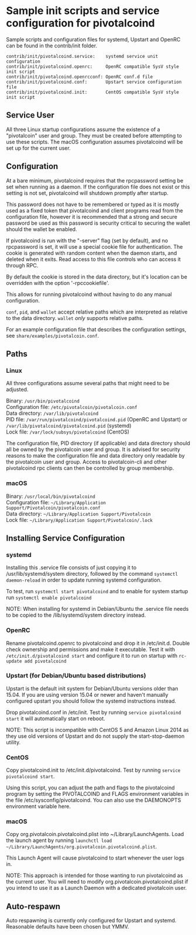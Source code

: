 Sample init scripts and service configuration for pivotalcoind
==========================================================

Sample scripts and configuration files for systemd, Upstart and OpenRC
can be found in the contrib/init folder.

    contrib/init/pivotalcoind.service:    systemd service unit configuration
    contrib/init/pivotalcoind.openrc:     OpenRC compatible SysV style init script
    contrib/init/pivotalcoind.openrcconf: OpenRC conf.d file
    contrib/init/pivotalcoind.conf:       Upstart service configuration file
    contrib/init/pivotalcoind.init:       CentOS compatible SysV style init script

Service User
---------------------------------

All three Linux startup configurations assume the existence of a "pivotalcoin" user
and group.  They must be created before attempting to use these scripts.
The macOS configuration assumes pivotalcoind will be set up for the current user.

Configuration
---------------------------------

At a bare minimum, pivotalcoind requires that the rpcpassword setting be set
when running as a daemon.  If the configuration file does not exist or this
setting is not set, pivotalcoind will shutdown promptly after startup.

This password does not have to be remembered or typed as it is mostly used
as a fixed token that pivotalcoind and client programs read from the configuration
file, however it is recommended that a strong and secure password be used
as this password is security critical to securing the wallet should the
wallet be enabled.

If pivotalcoind is run with the "-server" flag (set by default), and no rpcpassword is set,
it will use a special cookie file for authentication. The cookie is generated with random
content when the daemon starts, and deleted when it exits. Read access to this file
controls who can access it through RPC.

By default the cookie is stored in the data directory, but it's location can be overridden
with the option '-rpccookiefile'.

This allows for running pivotalcoind without having to do any manual configuration.

`conf`, `pid`, and `wallet` accept relative paths which are interpreted as
relative to the data directory. `wallet` *only* supports relative paths.

For an example configuration file that describes the configuration settings,
see `share/examples/pivotalcoin.conf`.

Paths
---------------------------------

### Linux

All three configurations assume several paths that might need to be adjusted.

Binary:              `/usr/bin/pivotalcoind`  
Configuration file:  `/etc/pivotalcoin/pivotalcoin.conf`  
Data directory:      `/var/lib/pivotalcoind`  
PID file:            `/var/run/pivotalcoind/pivotalcoind.pid` (OpenRC and Upstart) or `/var/lib/pivotalcoind/pivotalcoind.pid` (systemd)  
Lock file:           `/var/lock/subsys/pivotalcoind` (CentOS)  

The configuration file, PID directory (if applicable) and data directory
should all be owned by the pivotalcoin user and group.  It is advised for security
reasons to make the configuration file and data directory only readable by the
pivotalcoin user and group.  Access to pivotalcoin-cli and other pivotalcoind rpc clients
can then be controlled by group membership.

### macOS

Binary:              `/usr/local/bin/pivotalcoind`  
Configuration file:  `~/Library/Application Support/Pivotalcoin/pivotalcoin.conf`  
Data directory:      `~/Library/Application Support/Pivotalcoin`  
Lock file:           `~/Library/Application Support/Pivotalcoin/.lock`  

Installing Service Configuration
-----------------------------------

### systemd

Installing this .service file consists of just copying it to
/usr/lib/systemd/system directory, followed by the command
`systemctl daemon-reload` in order to update running systemd configuration.

To test, run `systemctl start pivotalcoind` and to enable for system startup run
`systemctl enable pivotalcoind`

NOTE: When installing for systemd in Debian/Ubuntu the .service file needs to be copied to the /lib/systemd/system directory instead.

### OpenRC

Rename pivotalcoind.openrc to pivotalcoind and drop it in /etc/init.d.  Double
check ownership and permissions and make it executable.  Test it with
`/etc/init.d/pivotalcoind start` and configure it to run on startup with
`rc-update add pivotalcoind`

### Upstart (for Debian/Ubuntu based distributions)

Upstart is the default init system for Debian/Ubuntu versions older than 15.04. If you are using version 15.04 or newer and haven't manually configured upstart you should follow the systemd instructions instead.

Drop pivotalcoind.conf in /etc/init.  Test by running `service pivotalcoind start`
it will automatically start on reboot.

NOTE: This script is incompatible with CentOS 5 and Amazon Linux 2014 as they
use old versions of Upstart and do not supply the start-stop-daemon utility.

### CentOS

Copy pivotalcoind.init to /etc/init.d/pivotalcoind. Test by running `service pivotalcoind start`.

Using this script, you can adjust the path and flags to the pivotalcoind program by
setting the PIVOTALCOIND and FLAGS environment variables in the file
/etc/sysconfig/pivotalcoind. You can also use the DAEMONOPTS environment variable here.

### macOS

Copy org.pivotalcoin.pivotalcoind.plist into ~/Library/LaunchAgents. Load the launch agent by
running `launchctl load ~/Library/LaunchAgents/org.pivotalcoin.pivotalcoind.plist`.

This Launch Agent will cause pivotalcoind to start whenever the user logs in.

NOTE: This approach is intended for those wanting to run pivotalcoind as the current user.
You will need to modify org.pivotalcoin.pivotalcoind.plist if you intend to use it as a
Launch Daemon with a dedicated pivotalcoin user.

Auto-respawn
-----------------------------------

Auto respawning is currently only configured for Upstart and systemd.
Reasonable defaults have been chosen but YMMV.
